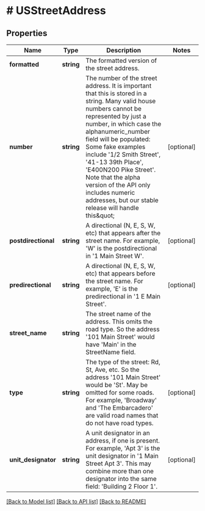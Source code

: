 # # USStreetAddress

## Properties

Name | Type | Description | Notes
------------ | ------------- | ------------- | -------------
**formatted** | **string** | The formatted version of the street address. |
**number** | **string** | The number of the street address. It is important that this is stored in a string. Many valid house numbers cannot be represented by just a number, in which case the alphanumeric_number field will be populated: Some fake examples include &#39;1/2 Smith Street&#39;, &#39;41-13 39th Place&#39;, &#39;E400N200 Pike Street&#39;. Note that the alpha version of the API only includes numeric addresses, but our stable release will handle this\&quot; | [optional]
**postdirectional** | **string** | A directional (N, E, S, W, etc) that appears after the street name. For example, &#39;W&#39; is the postdirectional in &#39;1 Main Street W&#39;. | [optional]
**predirectional** | **string** | A directional (N, E, S, W, etc) that appears before the street name. For example, &#39;E&#39; is the predirectional in &#39;1 E Main Street&#39;. | [optional]
**street_name** | **string** | The street name of the address. This omits the road type. So the address &#39;101 Main Street&#39; would have &#39;Main&#39; in the StreetName field. |
**type** | **string** | The type of the street: Rd, St, Ave, etc. So the address &#39;101 Main Street&#39; would be &#39;St&#39;. May be omitted for some roads. For example, &#39;Broadway&#39; and &#39;The Embarcadero&#39; are valid road names that do not have road types. | [optional]
**unit_designator** | **string** | A unit designator in an address, if one is present. For example, &#39;Apt 3&#39; is the unit designator in &#39;1 Main Street Apt 3&#39;. This may combine more than one designator into the same field: &#39;Building 2 Floor 1&#39;. | [optional]

[[Back to Model list]](../../README.md#models) [[Back to API list]](../../README.md#endpoints) [[Back to README]](../../README.md)
